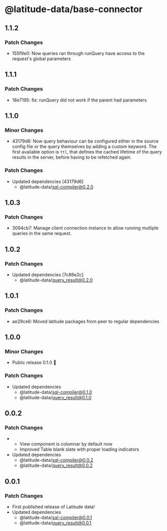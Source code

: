 # @latitude-data/base-connector

## 1.1.2

### Patch Changes

- 155f9e0: Now queries ran through runQuery have access to the request's global parameters

## 1.1.1

### Patch Changes

- 18e7195: fix: runQuery did not work if the parent had parameters

## 1.1.0

### Minor Changes

- 43179d6: Now query behaviour can be configured either in the source config file or the query themselves by adding a custom keyword. The first available option is `ttl`, that defines the cached lifetime of the query results in the server, before having to be refetched again.

### Patch Changes

- Updated dependencies [43179d6]
  - @latitude-data/sql-compiler@0.2.0

## 1.0.3

### Patch Changes

- 3094cb7: Manage client connection instance to allow running multiple queries in the same request.

## 1.0.2

### Patch Changes

- Updated dependencies [7c86e2c]
  - @latitude-data/query_result@0.2.0

## 1.0.1

### Patch Changes

- ae29ce6: Moved latitude packages from peer to regular dependencies

## 1.0.0

### Minor Changes

- Public release 0.1.0 🎉

### Patch Changes

- Updated dependencies
  - @latitude-data/sql-compiler@0.1.0
  - @latitude-data/query_result@0.1.0

## 0.0.2

### Patch Changes

- - View component is columnar by default now
  - Improved Table blank slate with proper loading indicators
- Updated dependencies
  - @latitude-data/sql-compiler@0.0.2
  - @latitude-data/query_result@0.0.2

## 0.0.1

### Patch Changes

- First published release of Latitude data!
- Updated dependencies
  - @latitude-data/sql-compiler@0.0.1
  - @latitude-data/query_result@0.0.1
